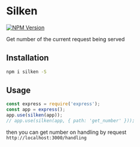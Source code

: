 # Silken

[![NPM Version][npm-image]][npm-url]

Get number of the current request being served

## Installation

```bash
npm i silken -S
```

## Usage

```javascript
const express = require('express');
const app = express();
app.use(silken(app));
// app.use(silken(app, { path: 'get_number' }));
```

then you can get number on handling by request `http://localhost:3000/handling`

[npm-image]: https://img.shields.io/npm/v/silken.svg
[npm-url]: https://www.npmjs.com/package/silken
